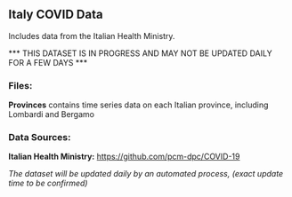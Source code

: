 ## Italy COVID Data

Includes data from the Italian Health Ministry.

*** THIS  DATASET IS IN PROGRESS AND MAY NOT BE UPDATED DAILY FOR A FEW DAYS ***
 
 
### Files:

**Provinces** contains time series data on each Italian province, including Lombardi and Bergamo


### Data Sources:

**Italian Health Ministry:** https://github.com/pcm-dpc/COVID-19


_The dataset will be updated daily by an automated process, (exact update time to be confirmed)_
